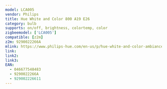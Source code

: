 ```yaml
---
model: LCA005
vendor: Philips
title: Hue White and Color 800 A19 E26
category: bulb
supports: on/off, brightness, colortemp, color
zigbeemodel: ['LCA005']
compatible: [z2m]
z2m: 9290022266A
mlink: https://www.philips-hue.com/en-us/p/hue-white-and-color-ambiance-1-pack-e26/046677548483
link: 
link2: 
link3: 
EAN: 
  - 046677548483
  - 9290022266A
  - 929002226611
---
```

